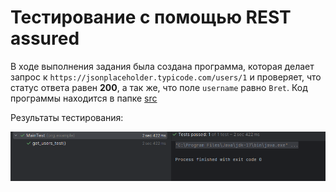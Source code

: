 # Тестирование с помощью REST assured

В ходе выполнения задания была создана программа, которая делает запрос к `https://jsonplaceholder.typicode.com/users/1` и проверяет, что статус ответа равен **200**, а так же, что поле `username` равно `Bret`. Код программы находится в папке [src](/src)

Результаты тестирования:

![result](images/result.png)